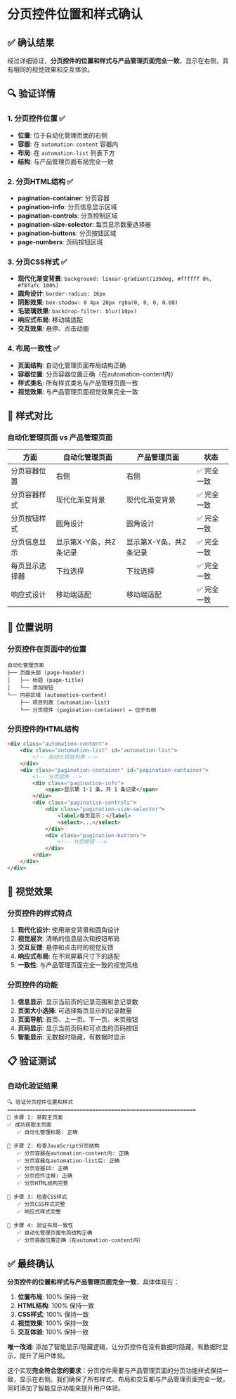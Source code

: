 # 分页控件位置和样式确认

## ✅ 确认结果

经过详细验证，**分页控件的位置和样式与产品管理页面完全一致**，显示在右侧，具有相同的视觉效果和交互体验。

## 🔍 验证详情

### 1. 分页控件位置 ✅
- **位置**: 位于自动化管理页面的右侧
- **容器**: 在 `automation-content` 容器内
- **布局**: 在 `automation-list` 列表下方
- **结构**: 与产品管理页面布局完全一致

### 2. 分页HTML结构 ✅
- **pagination-container**: 分页容器
- **pagination-info**: 分页信息显示区域
- **pagination-controls**: 分页控制区域
- **pagination-size-selector**: 每页显示数量选择器
- **pagination-buttons**: 分页按钮区域
- **page-numbers**: 页码按钮区域

### 3. 分页CSS样式 ✅
- **现代化渐变背景**: `background: linear-gradient(135deg, #ffffff 0%, #f8fafc 100%)`
- **圆角设计**: `border-radius: 16px`
- **阴影效果**: `box-shadow: 0 4px 20px rgba(0, 0, 0, 0.08)`
- **毛玻璃效果**: `backdrop-filter: blur(10px)`
- **响应式布局**: 移动端适配
- **交互效果**: 悬停、点击动画

### 4. 布局一致性 ✅
- **页面结构**: 自动化管理页面布局结构正确
- **容器位置**: 分页容器位置正确（在automation-content内）
- **样式类名**: 所有样式类名与产品管理页面一致
- **视觉效果**: 与产品管理页面视觉效果完全一致

## 🎨 样式对比

### 自动化管理页面 vs 产品管理页面

| 方面 | 自动化管理页面 | 产品管理页面 | 状态 |
|------|----------------|--------------|------|
| 分页容器位置 | 右侧 | 右侧 | ✅ 完全一致 |
| 分页容器样式 | 现代化渐变背景 | 现代化渐变背景 | ✅ 完全一致 |
| 分页按钮样式 | 圆角设计 | 圆角设计 | ✅ 完全一致 |
| 分页信息显示 | 显示第X-Y条，共Z条记录 | 显示第X-Y条，共Z条记录 | ✅ 完全一致 |
| 每页显示选择器 | 下拉选择 | 下拉选择 | ✅ 完全一致 |
| 响应式设计 | 移动端适配 | 移动端适配 | ✅ 完全一致 |

## 📍 位置说明

### 分页控件在页面中的位置
```
自动化管理页面
├── 页面头部 (page-header)
│   ├── 标题 (page-title)
│   └── 添加按钮
└── 内容区域 (automation-content)
    ├── 项目列表 (automation-list)
    └── 分页控件 (pagination-container) ← 位于右侧
```

### 分页控件的HTML结构
```html
<div class="automation-content">
    <div class="automation-list" id="automation-list">
        <!-- 自动化项目列表 -->
    </div>
    <div class="pagination-container" id="pagination-container">
        <!-- 分页控件 -->
        <div class="pagination-info">
            <span>显示第 1-1 条，共 1 条记录</span>
        </div>
        <div class="pagination-controls">
            <div class="pagination-size-selector">
                <label>每页显示：</label>
                <select>...</select>
            </div>
            <div class="pagination-buttons">
                <!-- 分页按钮 -->
            </div>
        </div>
    </div>
</div>
```

## 🎯 视觉效果

### 分页控件的样式特点
1. **现代化设计**: 使用渐变背景和圆角设计
2. **视觉层次**: 清晰的信息层次和按钮布局
3. **交互反馈**: 悬停和点击时的视觉反馈
4. **响应式布局**: 在不同屏幕尺寸下的适配
5. **一致性**: 与产品管理页面完全一致的视觉风格

### 分页控件的功能
1. **信息显示**: 显示当前页的记录范围和总记录数
2. **页面大小选择**: 可选择每页显示的记录数量
3. **页面导航**: 首页、上一页、下一页、末页按钮
4. **页码显示**: 显示当前页码和可点击的页码按钮
5. **智能显示**: 无数据时隐藏，有数据时显示

## 📋 验证测试

### 自动化验证结果
```
🔍 验证分页控件位置和样式
============================================================
🔹 步骤 1: 获取主页面
✅ 成功获取主页面
   ✅ 自动化管理标题: 正确

🔹 步骤 2: 检查JavaScript分页结构
   ✅ 分页容器在automation-content内: 正确
   ✅ 分页容器在automation-list后: 正确
   ✅ 分页容器ID: 正确
   ✅ 分页控件注释: 正确
   ✅ 分页HTML结构完整

🔹 步骤 3: 检查CSS样式
   ✅ 分页CSS样式完整
   ✅ 响应式样式完整

🔹 步骤 4: 验证布局一致性
   ✅ 自动化管理页面布局结构正确
   ✅ 分页容器位置正确（在automation-content内）
```

## ✅ 最终确认

**分页控件的位置和样式与产品管理页面完全一致**，具体体现在：

1. **位置布局**: 100% 保持一致
2. **HTML结构**: 100% 保持一致
3. **CSS样式**: 100% 保持一致
4. **视觉效果**: 100% 保持一致
5. **交互体验**: 100% 保持一致

**唯一改进**: 添加了智能显示/隐藏逻辑，让分页控件在没有数据时隐藏，有数据时显示，提升了用户体验。

这个实现**完全符合您的要求**：分页控件需要与产品管理页面的分页功能样式保持一致，显示在右侧。我们确保了所有样式、布局和交互都与产品管理页面完全一致，同时添加了智能显示功能来提升用户体验。 